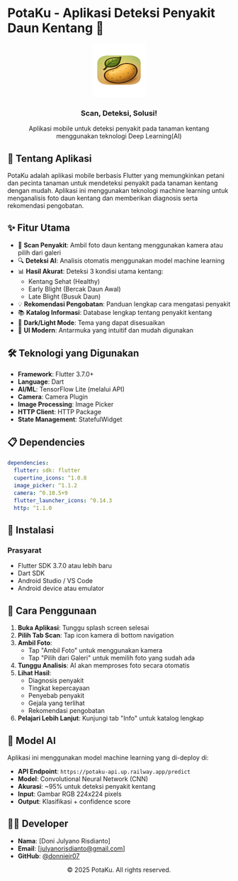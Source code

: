 # PotaKu - Aplikasi Deteksi Penyakit Daun Kentang 🥔

<div align="center">
  <img src="assets/icon/potaku.png" alt="PotaKu Logo" width="120" height="120">
  <h3>Scan, Deteksi, Solusi!</h3>
  <p>Aplikasi mobile untuk deteksi penyakit pada tanaman kentang menggunakan teknologi Deep Learning(AI)</p>
</div>

## 📱 Tentang Aplikasi

PotaKu adalah aplikasi mobile berbasis Flutter yang memungkinkan petani dan pecinta tanaman untuk mendeteksi penyakit pada tanaman kentang dengan mudah. Aplikasi ini menggunakan teknologi machine learning untuk menganalisis foto daun kentang dan memberikan diagnosis serta rekomendasi pengobatan.

## ✨ Fitur Utama

- 📸 **Scan Penyakit**: Ambil foto daun kentang menggunakan kamera atau pilih dari galeri
- 🔍 **Deteksi AI**: Analisis otomatis menggunakan model machine learning
- 📊 **Hasil Akurat**: Deteksi 3 kondisi utama kentang:
  - Kentang Sehat (Healthy)
  - Early Blight (Bercak Daun Awal)
  - Late Blight (Busuk Daun)
- 💡 **Rekomendasi Pengobatan**: Panduan lengkap cara mengatasi penyakit
- 📚 **Katalog Informasi**: Database lengkap tentang penyakit kentang
- 🌙 **Dark/Light Mode**: Tema yang dapat disesuaikan
- 🎨 **UI Modern**: Antarmuka yang intuitif dan mudah digunakan

## 🛠️ Teknologi yang Digunakan

- **Framework**: Flutter 3.7.0+
- **Language**: Dart
- **AI/ML**: TensorFlow Lite (melalui API)
- **Camera**: Camera Plugin
- **Image Processing**: Image Picker
- **HTTP Client**: HTTP Package
- **State Management**: StatefulWidget

## 📋 Dependencies

```yaml
dependencies:
  flutter: sdk: flutter
  cupertino_icons: ^1.0.8
  image_picker: ^1.1.2
  camera: ^0.10.5+9
  flutter_launcher_icons: ^0.14.3
  http: ^1.1.0
```

## 🚀 Instalasi

### Prasyarat
- Flutter SDK 3.7.0 atau lebih baru
- Dart SDK
- Android Studio / VS Code
- Android device atau emulator

## 📱 Cara Penggunaan

1. **Buka Aplikasi**: Tunggu splash screen selesai
2. **Pilih Tab Scan**: Tap icon kamera di bottom navigation
3. **Ambil Foto**: 
   - Tap "Ambil Foto" untuk menggunakan kamera
   - Tap "Pilih dari Galeri" untuk memilih foto yang sudah ada
4. **Tunggu Analisis**: AI akan memproses foto secara otomatis
5. **Lihat Hasil**: 
   - Diagnosis penyakit
   - Tingkat kepercayaan
   - Penyebab penyakit
   - Gejala yang terlihat
   - Rekomendasi pengobatan
6. **Pelajari Lebih Lanjut**: Kunjungi tab "Info" untuk katalog lengkap

## 🔬 Model AI

Aplikasi ini menggunakan model machine learning yang di-deploy di:
- **API Endpoint**: `https://potaku-api.up.railway.app/predict`
- **Model**: Convolutional Neural Network (CNN)
- **Akurasi**: ~95% untuk deteksi penyakit kentang
- **Input**: Gambar RGB 224x224 pixels
- **Output**: Klasifikasi + confidence score

## 👨‍💻 Developer

- **Nama**: [Doni Julyano Risdianto]
- **Email**: [julyanorisdianto@gmail.com]
- **GitHub**: [@donniejr07](https://github.com/donniejr07)

<div align="center">
  <p>© 2025 PotaKu. All rights reserved.</p>
</div>
